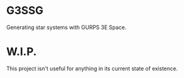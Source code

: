 # G3SSG
Generating star systems with GURPS 3E Space.

# W.I.P.
This project isn't useful for anything in its current state of existence.
